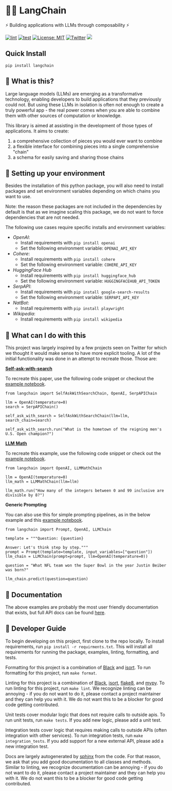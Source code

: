# 🦜️🔗 LangChain

⚡ Building applications with LLMs through composability ⚡

[![lint](https://github.com/hwchase17/langchain/actions/workflows/lint.yml/badge.svg)](https://github.com/hwchase17/langchain/actions/workflows/lint.yml) [![test](https://github.com/hwchase17/langchain/actions/workflows/test.yml/badge.svg)](https://github.com/hwchase17/langchain/actions/workflows/test.yml) [![License: MIT](https://img.shields.io/badge/License-MIT-yellow.svg)](https://opensource.org/licenses/MIT) [![Twitter](https://img.shields.io/twitter/url/https/twitter.com/langchainai.svg?style=social&label=Follow%20%40LangChainAI)](https://twitter.com/langchainai) [![](https://dcbadge.vercel.app/api/server/6adMQxSpJS?compact=true)](https://discord.gg/6adMQxSpJS) 



## Quick Install

`pip install langchain`

## 🤔 What is this?

Large language models (LLMs) are emerging as a transformative technology, enabling
developers to build applications that they previously could not.
But using these LLMs in isolation is often not enough to
create a truly powerful app - the real power comes when you are able to
combine them with other sources of computation or knowledge.

This library is aimed at assisting in the development of those types of applications.
It aims to create:
1. a comprehensive collection of pieces you would ever want to combine
2. a flexible interface for combining pieces into a single comprehensive "chain"
3. a schema for easily saving and sharing those chains

## 🔧 Setting up your environment

Besides the installation of this python package, you will also need to install packages and set environment variables depending on which chains you want to use.

Note: the reason these packages are not included in the dependencies by default is that as we imagine scaling this package, we do not want to force dependencies that are not needed.

The following use cases require specific installs and environment variables:

- *OpenAI*:
  - Install requirements with `pip install openai`
  - Set the following environment variable: `OPENAI_API_KEY`
- *Cohere*:
  - Install requirements with `pip install cohere`
  - Set the following environment variable: `COHERE_API_KEY`
- *HuggingFace Hub*
  - Install requirements with `pip install huggingface_hub`
  - Set the following environment variable: `HUGGINGFACEHUB_API_TOKEN`
- *SerpAPI*:
  - Install requirements with `pip install google-search-results`
  - Set the following environment variable: `SERPAPI_API_KEY`
- *NatBot*:
  - Install requirements with `pip install playwright`
- *Wikipedia*:
  - Install requirements with `pip install wikipedia`

## 🚀 What can I do with this

This project was largely inspired by a few projects seen on Twitter for which we thought it would make sense to have more explicit tooling. A lot of the initial functionality was done in an attempt to recreate those. Those are:

**[Self-ask-with-search](https://ofir.io/self-ask.pdf)**

To recreate this paper, use the following code snippet or checkout the [example notebook](https://github.com/hwchase17/langchain/blob/master/examples/self_ask_with_search.ipynb).

```
from langchain import SelfAskWithSearchChain, OpenAI, SerpAPIChain

llm = OpenAI(temperature=0)
search = SerpAPIChain()

self_ask_with_search = SelfAskWithSearchChain(llm=llm, search_chain=search)

self_ask_with_search.run("What is the hometown of the reigning men's U.S. Open champion?")
```

**[LLM Math](https://twitter.com/amasad/status/1568824744367259648?s=20&t=-7wxpXBJinPgDuyHLouP1w)**

To recreate this example, use the following code snippet or check out the [example notebook](https://github.com/hwchase17/langchain/blob/master/examples/llm_math.ipynb).

```
from langchain import OpenAI, LLMMathChain

llm = OpenAI(temperature=0)
llm_math = LLMMathChain(llm=llm)

llm_math.run("How many of the integers between 0 and 99 inclusive are divisible by 8?")
```

**Generic Prompting**

You can also use this for simple prompting pipelines, as in the below example and this [example notebook](https://github.com/hwchase17/langchain/blob/master/examples/simple_prompts.ipynb).

```
from langchain import Prompt, OpenAI, LLMChain

template = """Question: {question}

Answer: Let's think step by step."""
prompt = Prompt(template=template, input_variables=["question"])
llm_chain = LLMChain(prompt=prompt, llm=OpenAI(temperature=0))

question = "What NFL team won the Super Bowl in the year Justin Beiber was born?"

llm_chain.predict(question=question)
```

## 📖 Documentation

The above examples are probably the most user friendly documentation that exists,
but full API docs can be found [here](https://langchain.readthedocs.io/en/latest/?).

## 🤖 Developer Guide

To begin developing on this project, first clone to the repo locally.
To install requirements, run `pip install -r requirments.txt`.
This will install all requirements for running the package, examples, linting, formatting, and tests.

Formatting for this project is a combination of [Black](https://black.readthedocs.io/en/stable/) and [isort](https://pycqa.github.io/isort/).
To run formatting for this project, run `make format`.

Linting for this project is a combination of [Black](https://black.readthedocs.io/en/stable/), [isort](https://pycqa.github.io/isort/), [flake8](https://flake8.pycqa.org/en/latest/), and [mypy](http://mypy-lang.org/).
To run linting for this project, run `make lint`.
We recognize linting can be annoying - if you do not want to do it, please contact a project maintainer and they can help you with it. We do not want this to be a blocker for good code getting contributed.

Unit tests cover modular logic that does not require calls to outside apis.
To run unit tests, run `make tests`.
If you add new logic, please add a unit test.

Integration tests cover logic that requires making calls to outside APIs (often integration with other services).
To run integration tests, run `make integration_tests`.
If you add support for a new external API, please add a new integration test.

Docs are largely autogenerated by [sphinx](https://www.sphinx-doc.org/en/master/) from the code.
For that reason, we ask that you add good documentation to all classes and methods.
Similar to linting, we recognize documentation can be annoying - if you do not want to do it, please contact a project maintainer and they can help you with it. We do not want this to be a blocker for good code getting contributed.
